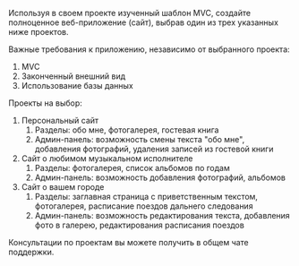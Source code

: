 Используя в своем проекте изученный шаблон MVC, создайте полноценное веб-приложение (сайт), выбрав один из трех указанных ниже проектов. 

Важные требования к приложению, независимо от выбранного проекта:
1. MVC
2. Законченный внешний вид
3. Использование базы данных

Проекты на выбор:
1. Персональный сайт
    1. Разделы: обо мне, фотогалерея, гостевая книга
    2. Админ-панель: возможность смены текста "обо мне", добавления фотографий, удаления записей из гостевой книги
2. Сайт о любимом музыкальном исполнителе
    1. Разделы: фотогалерея, список альбомов по годам
    2. Админ-панель: возможность добавления фотографий, альбомов
3. Сайт о вашем городе
    1. Разделы: заглавная страница с приветственным текстом, фотогалерея, расписание поездов дальнего следования 
    2. Админ-панель: возможность редактирования текста, добавления фото в галерею, редактирования расписания поездов

Консультации по проектам вы можете получить в общем чате поддержки. 